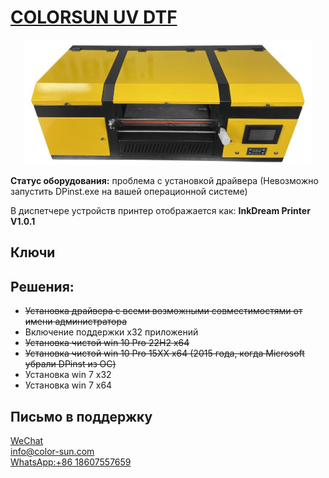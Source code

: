 # <a href="https://www.color-sun.com/sdp/337300/4/pd-1485445/21107584-2969419/A3_Size_2_In_1_With_Laminator_Direct_To_Ab_Film_UV.html">COLORSUN UV DTF</a>
<p align="center">
  <img src="img/poster.jpg" height="200px">
</p>
<p><b>Статус оборудования:</b> проблема с установкой драйвера (Невозможно запустить DPinst.exe на вашей операционной системе)</p>
В диспетчере устройств принтер отображается как: <b>InkDream Printer V1.0.1</b>

## Ключи


## Решения:
- <s>Установка драйвера с всеми возможными совместимостями от имени администратора</s>
- Включение поддержки x32 приложений
- <s>Установка чистой win 10 Pro 22H2 x64</s>
- <s>Установка чистой win 10 Pro 15XX x64 (2015 года, когда Microsoft убрали DPinst из ОС)</s>
- Установка win 7 x32
- Установка win 7 x64

## Письмо в поддержку
<a href="https://u.wechat.com/MLusoXAwFwLZH03HaIT8UBg">WeChat</a><br>
<a href="info@color-sun.com">info@color-sun.com</a><br>
<a href="">WhatsApp:+86 18607557659</a><br>
